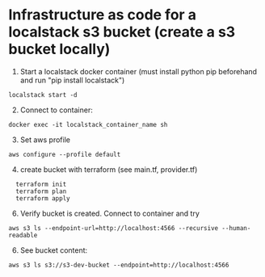 # Infrastructure as code for a localstack s3 bucket (create a s3 bucket locally) 

1. Start a localstack docker container (must install python pip beforehand and run "pip install localstack")
```
localstack start -d
```

2. Connect to container:
```
docker exec -it localstack_container_name sh
```
3. Set aws profile
```
aws configure --profile default
```
4. create bucket with terraform (see main.tf, provider.tf)
```
  terraform init
  terraform plan
  terraform apply
```
6. Verify bucket is created. Connect to container and try 
```
aws s3 ls --endpoint-url=http://localhost:4566 --recursive --human-readable
```
6. See bucket content:
```
aws s3 ls s3://s3-dev-bucket --endpoint=http://localhost:4566
```
